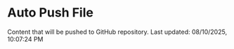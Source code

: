 # Auto Push File

Content that will be pushed to GitHub repository.
Last updated: 08/10/2025, 10:07:24 PM
